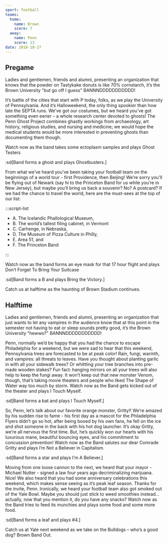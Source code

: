```yaml
---
sport: football
teams:
  home:
    name: Brown
    score: 7
  away:
    name: Penn
    score: 13
date: 2018-10-27
---
```


## Pregame

Ladies and gentlemen, friends and alumni, presenting an organization that knows that the powder on Tastykake donuts is like 70% cornstarch, it’s the Brown University "but go off I guess" BANNNDDDDDDDDDDD!

It’s battle of the cities that start with P today, folks, as we play the University of Pennsylvania. And it’s Halloweekend, the only thing spookier than how late the SEPTA runs. We’ve got our costumes, but we heard you’ve got something even eerier – a whole research center devoted to ghosts! The Penn Ghost Project combines ghastly workings from archaeology, art history, religious studies, and nursing and medicine; we would hope the medical students would be more interested in preventing ghosts than documenting them though.

Watch now as the band takes some ectoplasm samples and plays Ghost Testers

:sd[Band forms a ghost and plays Ghostbusters.]

From what we’ve heard you’ve been taking your football team on the beginnings of a world tour - first Providence, then Beijing! We’re sorry you’ll be flying out of Newark (say hi to the Princeton Band for us while you’re in New Jersey), but maybe you’ll bring us back a souvenir? No? A postcard? If we had the chance to travel the world, here are the must-sees at the top of our list:

:::script-list

- A. The Icelandic Phallological Museum,
- B. The world’s tallest filing cabinet, in Vermont
- C. Carhenge, in Nebraska,
- D. The Museum of Pizza Culture in Philly,
- E. Area 51, and
- F. The Princeton Band

:::

Watch now as the band forms an eye mask for that 17 hour flight and plays Don’t Forget To Bring Your Suitcase

:sd[Band forms a B and plays Bring the Victory.]

Catch us at halftime as the haunting of Brown Stadium continues.

## Halftime

Ladies and gentlemen, friends and alumni, presenting an organization that just wants to let any vampires in the audience know that at this point in the semester not having to eat or sleep sounds pretty good, it’s the Brown University "hewwo?" BANNNDDDDDDDDDDD!

Penn, normally we’d be happy that you had the chance to escape Philadelphia for a weekend, but we were sad to hear that this weekend, Pennsylvania trees are forecasted to be at peak color! Rain, fungi, warmth, and vampires: all threats to leaves. Have you thought about planting garlic in with all your sidewalk trees? Or whittling your tree branches into pre-made wooden stakes? Fun fact: hanging mirrors on all your trees will also help to keep the fungi away. It won’t keep out that new monster Venom, though, that’s taking movie theaters and people who liked The Shape of Water way too much by storm. Watch now as the Band gets kicked out of the theater and plays I Touch Myself.

:sd[Band forms a bat and plays I Touch Myself.]

So, Penn, let’s talk about our favorite orange monster, Gritty!! We’re amazed by his sudden rise to fame - his first day as a mascot for the Philadelphia Flyers didn’t go so hot, after being booed by his own fans, he fell on the ice and shot someone in the back with his hot dog launcher. It’s okay Gritty, we’re all nervous the first time. But, he’s quickly won our hearts with his luxurious mane, beautiful bouncing eyes, and his commitment to concussion prevention! Watch now as the Band salutes our dear Comrade Gritty and plays I’m Not a Believer in Capitalism.

:sd[Band forms a star and plays I’m A Believer.]

Moving from one loose cannon to the next, we heard that your mayor - Michael Nutter - signed a law four years ago decriminalizing marijuana. Nice! We also heard that you had some anniversary celebrations this weekend, which makes sense seeing as it’s peak leaf season. Thanks for the invite, Penn. Ironically, we heard your football team also got smoked out of the Yale Bowl. Maybe you should just stick to weed smoothies instead... actually, now that you mention it, do you have any snacks? Watch now as the Band tries to feed its munchies and plays some food and some more food.

:sd[Band forms a leaf and plays #4.]

Catch us at Yale next weekend as we take on the Bulldogs – who’s a good dog? Brown Band Out.
